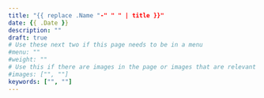 ```yaml
---
title: "{{ replace .Name "-" " " | title }}"
date: {{ .Date }}
description: ""
draft: true
# Use these next two if this page needs to be in a menu
#menu: ""
#weight: ""
# Use this if there are images in the page or images that are relevant to the page
#images: ["", ""]
keywords: ["", ""]
---
```


